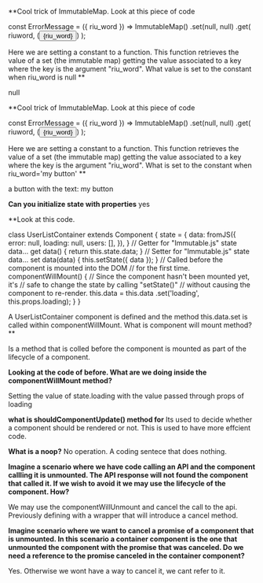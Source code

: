 **Cool trick of ImmutableMap. Look at this piece of code

const ErrorMessage = ({ riu_word }) =>
ImmutableMap()
.set(null, null)
.get(
riuword,
(<button>{riu_word}</button>)
);

Here we are setting a constant to a function. This function retrieves the value of a set (the immutable map) getting the value associated to a key where the key is the argument "riu_word". 
What value is set to the constant when riu_word is null
**

null

**Cool trick of ImmutableMap. Look at this piece of code

const ErrorMessage = ({ riu_word }) =>
ImmutableMap()
.set(null, null)
.get(
riuword,
(<button>{riu_word}</button>)
);

Here we are setting a constant to a function. This function retrieves the value of a set (the immutable map) getting the value associated to a key where the key is the argument "riu_word". 
What is set to the constant when riu_word='my button'
**

a button with the text: my button

**Can you initialize state with properties**
yes

**Look at this code. 

class UserListContainer extends Component {
state = {
data: fromJS({
error: null,
loading: null,
users: [],
}),
}
// Getter for "Immutable.js" state data...
get data() {
return this.state.data;
}
// Setter for "Immutable.js" state data...
set data(data) {
this.setState({ data });
}
// Called before the component is mounted into the DOM
// for the first time.
componentWillMount() {
// Since the component hasn't been mounted yet, it's
// safe to change the state by calling "setState()"
// without causing the component to re-render.
this.data = this.data
.set('loading', this.props.loading);
}
}

A UserListContainer component is defined and the method this.data.set is called within componentWillMount. What is component will mount method?
**

Is a method that is colled before the component is mounted as part of the lifecycle of a component. 

**Looking at the code of before. What are we doing inside the componentWillMount method?**

Setting the value of state.loading with the value passed through props of loading

**what is shouldComponentUpdate() method for**
Its used to decide whether a component should be rendered or not. This is used to have more effcient code. 

**What is a noop?**
No operation. A coding sentece that does nothing. 

**Imagine a scenario where we have code calling an API and the component callling it is unmounted. The API response will not found the component that called it. If we wish to avoid it we may use the lifecycle of the component. How?**

We may use the componentWillUnmount and cancel the call to the api. Previously defining with a wrapper that will introduce a cancel method. 

**Imagine scenario where we want to cancel a promise of a component that is unmounted. In this scenario a container component is the one that unmounted the component with the promise that was canceled. Do we need a reference to the promise canceled in the container component?**

 Yes. Otherwise we wont have a way to cancel it, we cant refer to it. 








